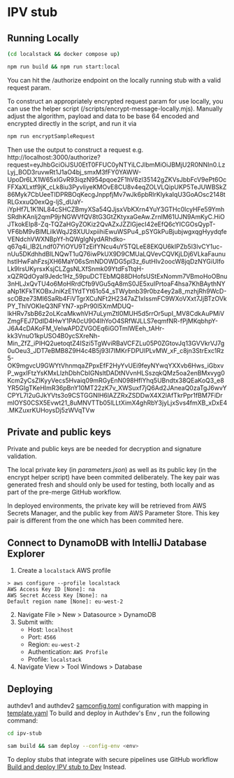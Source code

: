 # IPV stub

## Running Locally

```bash
(cd localstack && docker compose up)
```

```bash
npm run build && npm run start:local
```

You can hit the /authorize endpoint on the locally running stub with a valid request param.

To construct an appropriately encrypted request param for use locally, you can use the helper script (/scripts/encrypt-message-locally.mjs).
Manually adjust the algorithm, payload and data to be base 64 encoded and encrypted directly in the script, and run it via

```bash
npm run encryptSampleRequest
```

Then use the output to construct a request e.g. http://localhost:3000/authorize?request=eyJhbGciOiJSU0EtT0FFUC0yNTYiLCJlbmMiOiJBMjU2R0NNIn0.LzLyj_BOD3ruvwRt1J1aO4bj_smxM3fFY0YAWW-UpoDr6LX1W65xIGvR93iqzN954pqoe2F1hV6zl35142gZKVsJbbFcV9ePt6OcFFXaXLxtf9jK_cLk8iu3PyvliyeKMOvE8CU8v4eqZOLVLQipUKP5TeJUWBSkZ86Myk7CbUeeTIDPRBOqKecgJnppfjMv7wJk6pbRlrKlykaIqU3GoAOsc2148tRLGxxuQ0exQg-ljS_dUaY-iYpHf7L1K1NL84cSHCZBmyXSa54QJjsxVbKXrn4YuY3GTHc0lcyHFe59YmhSRdhKAnIj2qmP9jrNGWVfQV8tG3GtZKtyxaGeAw.ZrnIM61UJN9AmKyC.HiOJTkokEIp8-Zq-TQZaHGyZOKiz2QvAZxJZZlGjecI42eEfQ6cYICGOsQypT-VF6bM9vBlMLilkWqJ28XUUxpiihiEwuWSPu4_pSYGkPuBjubjwgxqgHyydqfeVENdchVWXNBpYf-hQWgIgNydARhdko-q67q4i_IB2Lndf07YiOYU9TzEifYNcu4uY5TQLeE8EKQU6kIPZb5l3lvCY1uc-nUu5DKdhhdBlLNQwT1uQ76iwPkUX9D9CMUaLQVevCQVKjLDj6VLkaFaunuhstlHwFahFzsjXH6MaY06sSmNDOWDG5pl3z_6utHIv2oocW8jqDzNYGiUIfoLk9lrsUKyrsxKsjCLZgsNLXfSnmk09YtdFsTtqH-xQZRQdOyal9Jedc1Hz_59puDCTEbMQ88DHofsUStExNomm7VBmoHoOBnu3nHLJxQvTU4o6MoHRrdCfb9VGu5qA8mS0JE5xuIPrtoaF4hsa7KhBAythNYaNp1KFkTKOBxJniKzE1YdTYt61o54_sTWybnb39r0bz4ey2a8_mzhjRh9WcD-scOBze73MI6SaRb4FiVTgrXCuNFt2H2347aZ1xIssmFC9WXoVXxt7JjBTzOVkPY_ThlVOKIeQ3NFYN7-xpPr90l5XmMDUQ-lkHRv7sbB6z2oLKcaMkwhVH7uLymZtI0MUH5d5rrOr5upI_MV8CdkAuPMiVZmgFEJ7DdlD4HwY1PA0cU904IhYoO4SRfWJLLS7eqmfNR-fPjMKqbhpY-J6A4cDAKoFM_VeIwAPDZVGOEq6iGOTmlWEeh_tAHr-kk3VnuO1kpUSO4B0ycSXreNh-Min_ZfZ_iPIHQ2uetoqtZ4ISzi5TgWviRBaVCFZLu05P0ZGtovJq13GVVkrVJ7g0uOeu3_JDT7eBMB8Z9H4c4B5j93I7IMKrFDPUlPLvMW_xF_c8jn3StrExc1Rz5-OK9mgvcU9GWYtVhnmqaZPpxEfF2HyYvUEi9feyNYwqYXXvb6Hws_iGbxvP_wgxIFtzYsKMxLlzhDbhCbIGNsltDADtNVvnHLSszqkQMz5oa2enBMxvyg0Kcm2yCsZIKyyVecs5Hvaiq09mRGyEnN098HflYhq5UBndtx38QEaKoQ3_e8YR5GIgTKeHImR36pBnY10MT22zK7v_XWSuxf7jQ6Ad2JAneaQ0zaTgJ6wvYCPYL7l2uGJkYVts3o9CSTGGNlH6lAZZRxZSDDwX4X2lAfTkrPpr1fBM7FiDrmIOYS0CSX5Evwt21_8uMNVTTb05lLLtXimX4ghRbY3jyLjxSvs4fmXB_xDxE4.MKZuxrKUHoysDj5zWVqTVw

## Private and public keys

Private and public keys are be needed for decryption and signature validation.

The local private key (in _parameters.json_) as well as its public key (in the encrypt helper script) have been commited deliberately.
The key pair was generated fresh and should only be used for testing, both locally and as part of the pre-merge GitHub workflow.

In deployed environments, the private key will be retrieved from AWS Secrets Manager, and the public key from AWS Parameter Store. This key pair is different from the one which has been commited here.

## Connect to DynamoDB with IntelliJ Database Explorer

1. Create a `localstack` AWS profile

```
> aws configure --profile localstack
AWS Access Key ID [None]: na
AWS Secret Access Key [None]: na
Default region name [None]: eu-west-2
```

2. Navigate File > New > Datasource > DynamoDB
3. Submit with:
   - Host: `localhost`
   - Port: `4566`
   - Region: `eu-west-2`
   - Authentication: `AWS Profile`
   - Profile: `localstack`
4. Navigate View > Tool Windows > Database

## Deploying

authdev1 and authdev2 [samconfig.toml](samconfig.toml) configuration with mapping in [template.yaml](template.yaml)
To build and deploy in Authdev's Env , run the following command:

```bash
cd ipv-stub
```

```bash
sam build && sam deploy --config-env <env>
```

To deploy stubs that integrate with secure pipelines use GitHub workflow [Build and deploy IPV stub to Dev](https://github.com/govuk-one-login/authentication-stubs/actions/workflows/dev-deploy-ipv-stub.yaml) Instead.
